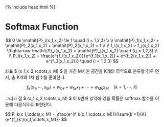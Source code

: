 {% include head.html %}

# Softmax Function


$$
0 \le \mathit{P}_i(x_1,x_2) \le 1 \quad (i = 1,2,3)
\\
\\
\mathit{P}_1(x_1,x_2) + \mathit{P}_2(x_1,x_2) + \mathit{P}_2(x_1,x_2) = 1
\\
\\
f_i(x_1,x_2) > f_j(x_1,x_2) \Rightarrow \mathit{P}_i(x_1,x_2) > \mathit{P}_j(x_1,x_2) \quad (i,j = 1,2,3)
\\
\\
P_i(x_1,x_2) = \frac{e^{f_i(x_1,x_2)}}{e^{f_1(x_1,x_2)} + e^{f_2(x_1,x_2)} + e^{f_3(x_1,x_2)}} \quad (i = 1,2,3)
$$

좌표 $ (x_1,x_2,\cdots,x_M) $ 을 가진 M차원 공간을 K개의 영역으로 분류할 경우 먼저, 총 K개의 1차 함수를 준비한다.

$$
f_k(x_1,\cdots,x_M) = w_{0k} + w_{1k}x_1 + \cdots + w_{Mk}x_M \quad (k = 1,\cdots,K)
$$

그리고 점 $ (x_1,x_2,\cdots,x_M) $ 이 k번째 영역에 있을 확률은 softmax 함수를 이용해 다음식으로 표현된다.

$$
P_k(x_1,\cdots,x_M) = \frac{e^{f_k(x_1,\cdots,x_M)}}{\sum{k'=1}{K}{e^{f_{k'}(x_1,\cdots,x_M)}}
$$

